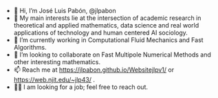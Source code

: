 - 👋 Hi, I’m José Luis Pabón, @jlpabon
- 👀 My main interests lie at the intersection of academic research in theoretical and applied mathematics, data science and real world applications of technology and human centered AI sociology.
- 🌱 I’m currently working in Computational Fluid Mechanics and Fast Algorithms.
- 💞️ I’m looking to collaborate on Fast Multipole Numerical Methods and other interesting mathematics.
- 📫 Reach me at https://jlpabon.github.io/Websitejlpv1/ or https://web.njit.edu/~jlp43/ .
- 🧑‍🎓 I am looking for a job; feel free to reach out. 

<!---
jlpabon/jlpabon is a ✨ special ✨ repository because its `README.md` (this file) appears on your GitHub profile.
You can click the Preview link to take a look at your changes.
--->
